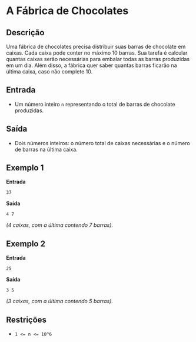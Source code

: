 # A Fábrica de Chocolates

## Descrição

Uma fábrica de chocolates precisa distribuir suas barras de chocolate em caixas. Cada caixa pode conter no máximo 10 barras. Sua tarefa é calcular quantas caixas serão necessárias para embalar todas as barras produzidas em um dia. Além disso, a fábrica quer saber quantas barras ficarão na última caixa, caso não complete 10.

## Entrada

- Um número inteiro `n` representando o total de barras de chocolate produzidas.

## Saída

- Dois números inteiros: o número total de caixas necessárias e o número de barras na última caixa.


## Exemplo 1

**Entrada**
```
37
```

**Saída**
```
4 7
```
*(4 caixas, com a última contendo 7 barras).*

## Exemplo 2

**Entrada**
```
25
```

**Saída**
```
3 5
```
*(3 caixas, com a última contendo 5 barras).*

## Restrições

- `1 <= n <= 10^6`

